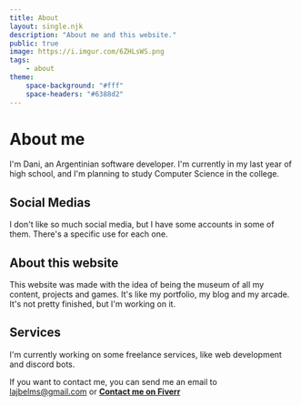 ```yaml
---
title: About
layout: single.njk
description: "About me and this website."
public: true
image: https://i.imgur.com/6ZHLsWS.png
tags:
    - about
theme:
    space-background: "#fff"
    space-headers: "#6388d2"
---
```


# About me

I'm Dani, an Argentinian software developer. I'm currently in my last year of
high school, and I'm planning to study Computer Science in the college.

## Social Medias

I don't like so much social media, but I have some accounts in some of them.
There's a specific use for each one.

<div class="social-medias">
<a href="https://github.com/lajbel" target="_blank" class="social-media-icon social-media-icon--github"><i class="fa-brands fa-github"></i></a>
<a href="https://twitter.com/lajbel" target="_blank" class="social-media-icon social-media-icon--twitter"><i class="fa-brands fa-x-twitter"></i></a>
</div>

## About this website

This website was made with the idea of being the museum of all my content,
projects and games. It's like my portfolio, my blog and my arcade. It's not
pretty finished, but I'm working on it.

## Services

I'm currently working on some freelance services, like web development and
discord bots.

If you want to contact me, you can send me an email to
[lajbelms@gmail.com](mailto:@lajbelms@gmail.com) or
[**Contact me on Fiverr**](https://www.fiverr.com/lajbel)
